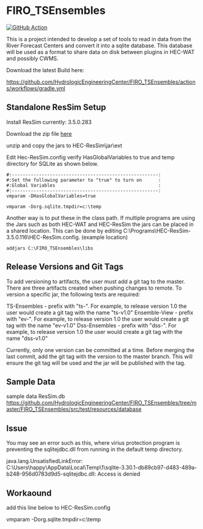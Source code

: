 # FIRO_TSEnsembles

[![GitHub Action](https://github.com/HydrologicEngineeringCenter/FIRO_TSEnsembles/actions/workflows/gradle.yml/badge.svg)](https://github.com/HydrologicEngineeringCenter/FIRO_TSEnsembles/actions/workflows/gradle.yml)


This is a project intended to develop a set of tools to read in data from the River Forecast Centers and convert it into a sqlite database. This database will be used as a format to share data on disk between plugins in HEC-WAT and possibly CWMS.


Download the latest Build here: 

https://github.com/HydrologicEngineeringCenter/FIRO_TSEnsembles/actions/workflows/gradle.yml


## Standalone ResSim Setup

Install ResSim  currently: 3.5.0.283 

Download the zip file [here](https://github.com/HydrologicEngineeringCenter/FIRO_TSEnsembles/releases/download/beta-0.1/beta-0.1-FIRO_TSEnsembles.zip)

unzip and copy the jars to  HEC-ResSim\jar\ext

Edit Hec-ResSim.config verify HasGlobalVariables to true and temp directory for SQLite as shown below.

```
#:------------------------------------------------------:
#:Set the following parameter to "true" to turn on      :
#:Global Variables                                      :
#:------------------------------------------------------:
vmparam -DHasGlobalVariables=true

vmparam -Dorg.sqlite.tmpdir=c:\temp
```


Another way is to put these in the class path.   If multiple programs are using the Jars such as both HEC-WAT and HEC-ResSim the jars can be placed in a shared location.
This can be done by editing C:\Programs\HEC-ResSim-3.5.0.116\HEC-ResSim.config.
(example location)
```
addjars C:\FIRO_TSEnsembles\libs

```

## Release Versions and Git Tags 

To add versioning to artifacts, the user must add a git tag to the master.  There are three artifacts created when pushing 
changes to remote.  To version a specific jar, the following texts are required:

TS-Ensembles - prefix with "ts-".  For example, to release version 1.0 the user would create a git tag with the name "ts-v1.0"
Ensemble-View - prefix with "ev-". For example, to release version 1.0 the user would create a git tag with the name "ev-v1.0"
Dss-Ensembles - prefix with "dss-". For example, to release version 1.0 the user would create a git tag with the name "dss-v1.0"

Currently, only one version can be committed at a time. Before merging the last commit, add the git tag with the version 
to the master branch. This will ensure the git tag will be used and the jar will be published with the tag.

## Sample Data

sample data ResSim.db 
https://github.com/HydrologicEngineeringCenter/FIRO_TSEnsembles/tree/master/FIRO_TSEnsembles/src/test/resources/database


## Issue
You may see an error such as this, where virius protection program is preventing the sqlitejdbc.dll from running in the default temp directory.

java.lang.UnsatisfiedLinkError: C:\Users\happy\AppData\Local\Temp\1\sqlite-3.30.1-db89cb97-d483-489a-b248-956d0783d9d5-sqlitejdbc.dll: Access is denied

## Workaound
add this line below to HEC-ResSim.config

vmparam -Dorg.sqlite.tmpdir=c:\temp

